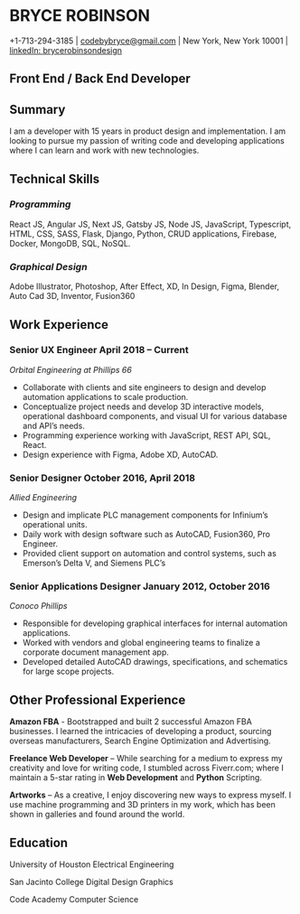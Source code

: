 # BRYCE ROBINSON

+1-713-294-3185 | <codebybryce@gmail.com> | New York, New York 10001 | [linkedIn: brycerobinsondesign](https://www.linkedin.com/in/brycerobinsondesign/)
## Front End / Back End Developer
## Summary
I am a developer with 15 years in product design and implementation. I am looking to pursue my passion of writing code and developing applications where I can learn and work with new technologies.
## Technical Skills                 
### *Programming*
React JS, Angular JS, Next JS, Gatsby JS, Node JS, JavaScript, Typescript, HTML, CSS, SASS, Flask, Django, Python, CRUD applications, Firebase, Docker, MongoDB, SQL, NoSQL.
### *Graphical Design*
Adobe Illustrator, Photoshop, After Effect, XD, In Design, Figma, Blender, Auto Cad 3D, Inventor, Fusion360
## Work Experience
### Senior UX Engineer	April 2018 – Current   
*Orbital Engineering at Phillips 66*

- Collaborate with clients and site engineers to design and develop automation applications to scale production. 
- Conceptualize project needs and develop 3D interactive models, operational dashboard components, and visual UI for various database and API’s needs. 
- Programming experience working with JavaScript, REST API, SQL, React.
- Design experience with Figma, Adobe XD, AutoCAD.
### Senior Designer	October 2016, April 2018
*Allied Engineering*	

- Design and implicate PLC management components for Infinium’s operational units.  
- Daily work with design software such as AutoCAD, Fusion360, Pro Engineer.
- Provided client support on automation and control systems, such as Emerson’s Delta V, and Siemens PLC’s
### Senior Applications Designer	January 2012, October 2016
*Conoco Phillips*											

- Responsible for developing graphical interfaces for internal automation applications. 
- Worked with vendors and global engineering teams to finalize a corporate document management app.
- Developed detailed AutoCAD drawings, specifications, and schematics for large scope projects.
## Other Professional Experience
**Amazon FBA** - Bootstrapped and built 2 successful Amazon FBA businesses.  I learned the intricacies of developing a product, sourcing overseas manufacturers, Search Engine Optimization and Advertising.

**Freelance Web Developer** – While searching for a medium to express my creativity and love for writing code, I stumbled across Fiverr.com; where I maintain a 5-star rating in **Web Development** and **Python** Scripting.

**Artworks** – As a creative, I enjoy discovering new ways to express myself.  I use machine programming and 3D printers in my work, which has been shown in galleries and found around the world.
## Education
University of Houston 	Electrical Engineering

San Jacinto College		Digital Design Graphics

Code Academy 		Computer Science
